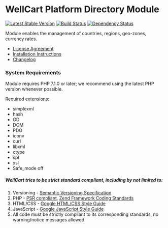 WellCart Platform Directory Module
==================================

[![Latest Stable Version](https://poser.pugx.org/wellcart/module-directory/v/stable.png)](https://packagist.org/packages/wellcart/module-directory)
[![Build Status](https://travis-ci.org/wellcart/module-directory.svg)](https://travis-ci.org/wellcart/module-directory)
[![Dependency Status](https://www.versioneye.com/php/wellcart:module-directory/dev-master/badge.png)](https://www.versioneye.com/php/wellcart:module-directory/dev-master)

Module enables the management of countries, regions, geo-zones, currency rates.

* [License Agreement](LICENSE.md)
* [Installation Instructions](docs/Module_Installation_Instructions.md)
* [Changelog](CHANGELOG.md)

### System Requirements

Module requires PHP 7.1.0 or later; we recommend using the
latest PHP version whenever possible.

Required extensions:

* simplexml
* hash
* GD
* DOM
* PDO
* iconv
* curl
* libxml
* ctype
* spl
* xsl
* Safe_mode off

##### WellCart tries to be strict standard compliant, including by not limited to:

1. Versioning - [Semantic Versioning Specification](http://semver.org)
2. PHP - [PSR compliant](https://github.com/php-fig/fig-standards), [Zend Framework Coding Standards](http://framework.zend.com/manual/current/en/ref/coding.standard.html)
3. HTML/CSS - [Google HTML/CSS Style Guide](https://google.github.io/styleguide/htmlcssguide.xml)
4. JavaScript - [Google JavaScript Style Guide](https://google.github.io/styleguide/javascriptguide.xml)
5. All code must be strictly compliant to its corresponding standards, no warning/notice messages allowed